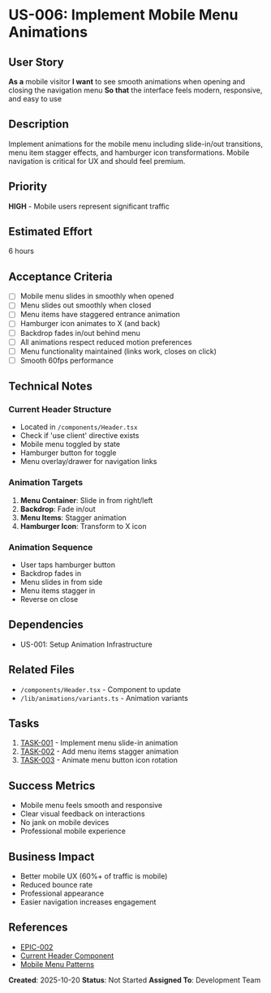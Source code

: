 # US-006: Implement Mobile Menu Animations

## User Story
**As a** mobile visitor
**I want** to see smooth animations when opening and closing the navigation menu
**So that** the interface feels modern, responsive, and easy to use

## Description
Implement animations for the mobile menu including slide-in/out transitions, menu item stagger effects, and hamburger icon transformations. Mobile navigation is critical for UX and should feel premium.

## Priority
**HIGH** - Mobile users represent significant traffic

## Estimated Effort
6 hours

## Acceptance Criteria
- [ ] Mobile menu slides in smoothly when opened
- [ ] Menu slides out smoothly when closed
- [ ] Menu items have staggered entrance animation
- [ ] Hamburger icon animates to X (and back)
- [ ] Backdrop fades in/out behind menu
- [ ] All animations respect reduced motion preferences
- [ ] Menu functionality maintained (links work, closes on click)
- [ ] Smooth 60fps performance

## Technical Notes

### Current Header Structure
- Located in `/components/Header.tsx`
- Check if 'use client' directive exists
- Mobile menu toggled by state
- Hamburger button for toggle
- Menu overlay/drawer for navigation links

### Animation Targets
1. **Menu Container**: Slide in from right/left
2. **Backdrop**: Fade in/out
3. **Menu Items**: Stagger animation
4. **Hamburger Icon**: Transform to X icon

### Animation Sequence
- User taps hamburger button
- Backdrop fades in
- Menu slides in from side
- Menu items stagger in
- Reverse on close

## Dependencies
- US-001: Setup Animation Infrastructure

## Related Files
- `/components/Header.tsx` - Component to update
- `/lib/animations/variants.ts` - Animation variants

## Tasks
1. [TASK-001](./tasks/TASK-001.md) - Implement menu slide-in animation
2. [TASK-002](./tasks/TASK-002.md) - Add menu items stagger animation
3. [TASK-003](./tasks/TASK-003.md) - Animate menu button icon rotation

## Success Metrics
- Mobile menu feels smooth and responsive
- Clear visual feedback on interactions
- No jank on mobile devices
- Professional mobile experience

## Business Impact
- Better mobile UX (60%+ of traffic is mobile)
- Reduced bounce rate
- Professional appearance
- Easier navigation increases engagement

## References
- [EPIC-002](../epic.md)
- [Current Header Component](../../../../components/Header.tsx)
- [Mobile Menu Patterns](https://www.framer.com/motion/examples/)

**Created**: 2025-10-20
**Status**: Not Started
**Assigned To**: Development Team
